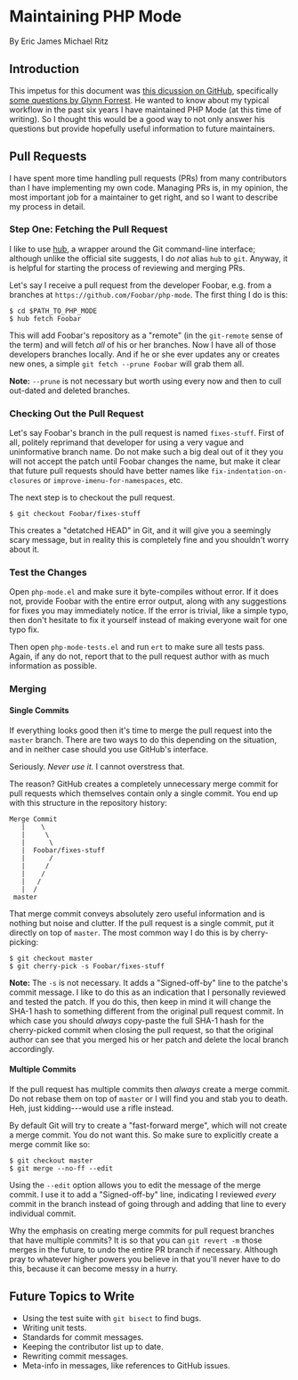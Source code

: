 Maintaining PHP Mode
====================

By Eric James Michael Ritz



Introduction
------------

This impetus for this document was [this dicussion on GitHub][gh356],
specifically [some questions by Glynn Forrest][gf-questions].  He
wanted to know about my typical workflow in the past six years I have
maintained PHP Mode (at this time of writing).  So I thought this
would be a good way to not only answer his questions but provide
hopefully useful information to future maintainers.



Pull Requests
-------------

I have spent more time handling pull requests (PRs) from many
contributors than I have implementing my own code.  Managing PRs is,
in my opinion, the most important job for a maintainer to get right,
and so I want to describe my process in detail.

### Step One: Fetching the Pull Request ###

I like to use [hub][], a wrapper around the Git command-line
interface; although unlike the official site suggests, I do *not*
alias `hub` to `git`.  Anyway, it is helpful for starting the
process of reviewing and merging PRs.

Let's say I receive a pull request from the developer Foobar,
e.g. from a branches at `https://github.com/Foobar/php-mode`.  The
first thing I do is this:

``` shell
$ cd $PATH_TO_PHP_MODE
$ hub fetch Foobar
```

This will add Foobar's repository as a "remote" (in the `git-remote`
sense of the term) and will fetch *all* of his or her branches.  Now I
have all of those developers branches locally.  And if he or she ever
updates any or creates new ones, a simple `git fetch --prune Foobar`
will grab them all.

**Note:** `--prune` is not necessary but worth using every now and
then to cull out-dated and deleted branches.

### Checking Out the Pull Request ###

Let's say Foobar's branch in the pull request is named `fixes-stuff`.
First of all, politely reprimand that developer for using a very vague
and uninformative branch name.  Do not make such a big deal out of it
they you will not accept the patch until Foobar changes the name, but
make it clear that future pull requests should have better names like
`fix-indentation-on-closures` or `improve-imenu-for-namespaces`, etc.

The next step is to checkout the pull request.

``` shell
$ git checkout Foobar/fixes-stuff
```

This creates a "detatched HEAD" in Git, and it will give you a
seemingly scary message, but in reality this is completely fine and
you shouldn't worry about it.

### Test the Changes ###

Open `php-mode.el` and make sure it byte-compiles without error.  If
it does not, provide Foobar with the entire error output, along with
any suggestions for fixes you may immediately notice.  If the error is
trivial, like a simple typo, then don't hesitate to fix it yourself
instead of making everyone wait for one typo fix.

Then open `php-mode-tests.el` and run `ert` to make sure all tests
pass.  Again, if any do not, report that to the pull request author
with as much information as possible.

### Merging ###

#### Single Commits ####

If everything looks good then it's time to merge the pull request into
the `master` branch.  There are two ways to do this depending on the
situation, and in neither case should you use GitHub's interface.

Seriously.  *Never use it.*  I cannot overstress that.

The reason?  GitHub creates a completely unnecessary merge commit for
pull requests which themselves contain only a single commit.  You end
up with this structure in the repository history:

    Merge Commit
	   |    \
	   |     \
	   |      \
	   |  Foobar/fixes-stuff
	   |      /
	   |     /
	   |    /
	   |   /
	   |  /
	 master

That merge commit conveys absolutely zero useful information and is
nothing but noise and clutter.  If the pull request is a single
commit, put it directly on top of `master`.  The most common way I do
this is by cherry-picking:

``` shell
$ git checkout master
$ git cherry-pick -s Foobar/fixes-stuff
```

**Note:** The `-s` is not necessary.  It adds a "Signed-off-by" line
to the patche's commit message.  I like to do this as an indication
that I personally reviewed and tested the patch.  If you do this, then
keep in mind it will change the SHA-1 hash to something different from
the original pull request commit.  In which case you should *always*
copy-paste the full SHA-1 hash for the cherry-picked commit when
closing the pull request, so that the original author can see that you
merged his or her patch and delete the local branch accordingly.

#### Multiple Commits ####

If the pull request has multiple commits then *always* create a merge
commit.  Do not rebase them on top of `master` or I will find you and
stab you to death.  Heh, just kidding---would use a rifle instead.

By default Git will try to create a "fast-forward merge", which will
not create a merge commit.  You do not want this.  So make sure to
explicitly create a merge commit like so:

``` shell
$ git checkout master
$ git merge --no-ff --edit
```

Using the `--edit` option allows you to edit the message of the merge
commit.  I use it to add a "Signed-off-by" line, indicating I reviewed
*every* commit in the branch instead of going through and adding that
line to every individual commit.

Why the emphasis on creating merge commits for pull request branches
that have multiple commits?  It is so that you can `git revert -m`
those merges in the future, to undo the entire PR branch if
necessary.  Although pray to whatever higher powers you believe in
that you'll never have to do this, because it can become messy in a
hurry.



Future Topics to Write
----------------------

- Using the test suite with `git bisect` to find bugs.
- Writing unit tests.
- Standards for commit messages.
- Keeping the contributor list up to date.
- Rewriting commit messages.
- Meta-info in messages, like references to GitHub issues.



[gh356]: https://github.com/ejmr/php-mode/issues/365 "New Co-maintainer to Replace Me"
[gf-questions]: https://github.com/ejmr/php-mode/issues/365#issuecomment-317711820
[hub]: https://hub.github.com/
